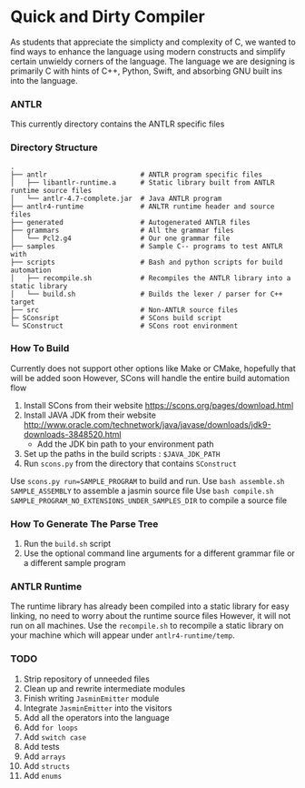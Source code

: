 # Quick and Dirty Compiler
As students that appreciate the simplicty and complexity of C, we wanted to find ways to enhance the language using modern constructs and simplify certain unwieldy corners of the language.  The language we are designing is primarily C with hints of C++, Python, Swift, and absorbing GNU built ins into the language.

### ANTLR
This currently directory contains the ANTLR specific files

### Directory Structure
    .
    ├── antlr                       # ANTLR program specific files
    │   ├── libantlr-runtime.a      # Static library built from ANTLR runtime source files
    │   └── antlr-4.7-complete.jar  # Java ANTLR program
    ├── antlr4-runtime              # ANLTR runtime header and source files
    ├── generated                   # Autogenerated ANTLR files
    ├── grammars                    # All the grammar files
    │   └── Pcl2.g4                 # Our one grammar file
    ├── samples                     # Sample C-- programs to test ANTLR with
    ├── scripts                     # Bash and python scripts for build automation
    │   ├── recompile.sh            # Recompiles the ANTLR library into a static library
    │   └── build.sh                # Builds the lexer / parser for C++ target
    ├── src                         # Non-ANTLR source files
    ├─ SConsript                    # SCons build script
    └─ SConstruct                   # SCons root environment

### How To Build

Currently does not support other options like Make or CMake, hopefully that will be added soon
However, SCons will handle the entire build automation flow

1. Install SCons from their website https://scons.org/pages/download.html
2. Install JAVA JDK from their website http://www.oracle.com/technetwork/java/javase/downloads/jdk9-downloads-3848520.html
    - Add the JDK bin path to your environment path
3. Set up the paths in the build scripts : `$JAVA_JDK_PATH`
4. Run `scons.py` from the directory that contains `SConstruct`

Use `scons.py run=SAMPLE_PROGRAM` to build and run.
Use `bash assemble.sh SAMPLE_ASSEMBLY` to assemble a jasmin source file
Use `bash compile.sh SAMPLE_PROGRAM_NO_EXTENSIONS_UNDER_SAMPLES_DIR` to compile a source file

### How To Generate The Parse Tree

1. Run the `build.sh` script
2. Use the optional command line arguments for a different grammar file or a different sample program

### ANTLR Runtime

The runtime library has already been compiled into a static library for easy linking, no need to worry about the runtime source files
However, it will not run on all machines.  Use the `recompile.sh` to recompile a static library on your machine which will appear under
`antlr4-runtime/temp`.

### TODO

1. Strip repository of unneeded files
2. Clean up and rewrite intermediate modules
3. Finish writing `JasminEmitter` module
4. Integrate `JasminEmitter` into the visitors
5. Add all the operators into the language
6. Add `for loops`
7. Add `switch case`
8. Add tests
9. Add `arrays`
10. Add `structs`
11. Add `enums`
